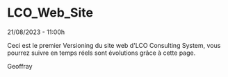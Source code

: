 # LCO_Web_Site


21/08/2023 - 11:00h

Ceci est le premier Versioning du site web d'LCO Consulting System, vous pourrez suivre en temps réels sont évolutions grâce à cette page.

Geoffray
